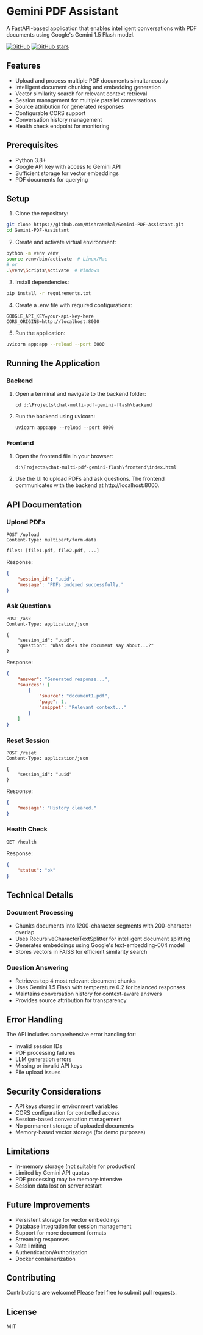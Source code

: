 # Gemini PDF Assistant

A FastAPI-based application that enables intelligent conversations with PDF documents using Google's Gemini 1.5 Flash model.

[![GitHub](https://img.shields.io/github/license/MishraNehal/Gemini-PDF-Assistant)](https://github.com/MishraNehal/Gemini-PDF-Assistant/blob/main/LICENSE)
[![GitHub stars](https://img.shields.io/github/stars/MishraNehal/Gemini-PDF-Assistant)](https://github.com/MishraNehal/Gemini-PDF-Assistant/stargazers)

## Features

- Upload and process multiple PDF documents simultaneously
- Intelligent document chunking and embedding generation
- Vector similarity search for relevant context retrieval
- Session management for multiple parallel conversations
- Source attribution for generated responses
- Configurable CORS support
- Conversation history management
- Health check endpoint for monitoring

## Prerequisites

- Python 3.8+
- Google API key with access to Gemini API
- Sufficient storage for vector embeddings
- PDF documents for querying

## Setup

1. Clone the repository:
```bash
git clone https://github.com/MishraNehal/Gemini-PDF-Assistant.git
cd Gemini-PDF-Assistant
```

2. Create and activate virtual environment:
```bash
python -m venv venv
source venv/bin/activate  # Linux/Mac
# or
.\venv\Scripts\activate  # Windows
```

3. Install dependencies:
```bash
pip install -r requirements.txt
```

4. Create a .env file with required configurations:
```
GOOGLE_API_KEY=your-api-key-here
CORS_ORIGINS=http://localhost:8000
```

5. Run the application:
```bash
uvicorn app:app --reload --port 8000
```

## Running the Application

### Backend
1. Open a terminal and navigate to the backend folder:
   ```
   cd d:\Projects\chat-multi-pdf-gemini-flash\backend
   ```
2. Run the backend using uvicorn:
   ```
   uvicorn app:app --reload --port 8000
   ```

### Frontend
1. Open the frontend file in your browser:
   ```
   d:\Projects\chat-multi-pdf-gemini-flash\frontend\index.html
   ```
2. Use the UI to upload PDFs and ask questions. The frontend communicates with the backend at http://localhost:8000.

## API Documentation

### Upload PDFs
```http
POST /upload
Content-Type: multipart/form-data

files: [file1.pdf, file2.pdf, ...]
```
Response:
```json
{
    "session_id": "uuid",
    "message": "PDFs indexed successfully."
}
```

### Ask Questions
```http
POST /ask
Content-Type: application/json

{
    "session_id": "uuid",
    "question": "What does the document say about...?"
}
```
Response:
```json
{
    "answer": "Generated response...",
    "sources": [
        {
            "source": "document1.pdf",
            "page": 1,
            "snippet": "Relevant context..."
        }
    ]
}
```

### Reset Session
```http
POST /reset
Content-Type: application/json

{
    "session_id": "uuid"
}
```
Response:
```json
{
    "message": "History cleared."
}
```

### Health Check
```http
GET /health
```
Response:
```json
{
    "status": "ok"
}
```

## Technical Details

### Document Processing
- Chunks documents into 1200-character segments with 200-character overlap
- Uses RecursiveCharacterTextSplitter for intelligent document splitting
- Generates embeddings using Google's text-embedding-004 model
- Stores vectors in FAISS for efficient similarity search

### Question Answering
- Retrieves top 4 most relevant document chunks
- Uses Gemini 1.5 Flash with temperature 0.2 for balanced responses
- Maintains conversation history for context-aware answers
- Provides source attribution for transparency

## Error Handling

The API includes comprehensive error handling for:
- Invalid session IDs
- PDF processing failures
- LLM generation errors
- Missing or invalid API keys
- File upload issues

## Security Considerations

- API keys stored in environment variables
- CORS configuration for controlled access
- Session-based conversation management
- No permanent storage of uploaded documents
- Memory-based vector storage (for demo purposes)

## Limitations

- In-memory storage (not suitable for production)
- Limited by Gemini API quotas
- PDF processing may be memory-intensive
- Session data lost on server restart

## Future Improvements

- Persistent storage for vector embeddings
- Database integration for session management
- Support for more document formats
- Streaming responses
- Rate limiting
- Authentication/Authorization
- Docker containerization

## Contributing

Contributions are welcome! Please feel free to submit pull requests.

## License

MIT

